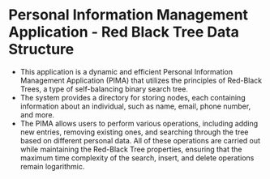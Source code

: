 # Personal Information Management Application - Red Black Tree Data Structure
- This application is a dynamic and efficient Personal Information Management Application (PIMA) that utilizes the principles of Red-Black Trees, a type of self-balancing binary search tree. 
- The system provides a directory for storing nodes, each containing information about an individual, such as name, email, phone number, and more.
- The PIMA allows users to perform various operations, including adding new entries, removing existing ones, and searching through the tree based on different personal data. All of these operations are carried out while maintaining the Red-Black Tree properties, ensuring that the maximum time complexity of the search, insert, and delete operations remain logarithmic.
